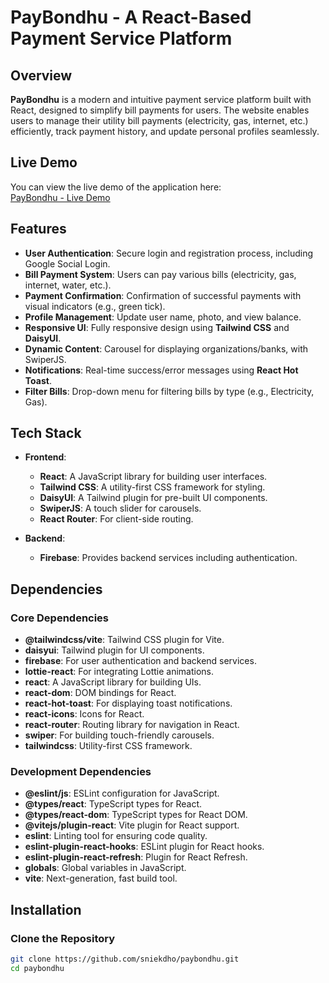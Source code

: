 # PayBondhu - A React-Based Payment Service Platform

## Overview
**PayBondhu** is a modern and intuitive payment service platform built with React, designed to simplify bill payments for users. The website enables users to manage their utility bill payments (electricity, gas, internet, etc.) efficiently, track payment history, and update personal profiles seamlessly.

## Live Demo
You can view the live demo of the application here:  
[PayBondhu - Live Demo](https://pay-bondhu.netlify.app/)

## Features
- **User Authentication**: Secure login and registration process, including Google Social Login.
- **Bill Payment System**: Users can pay various bills (electricity, gas, internet, water, etc.).
- **Payment Confirmation**: Confirmation of successful payments with visual indicators (e.g., green tick).
- **Profile Management**: Update user name, photo, and view balance.
- **Responsive UI**: Fully responsive design using **Tailwind CSS** and **DaisyUI**.
- **Dynamic Content**: Carousel for displaying organizations/banks, with SwiperJS.
- **Notifications**: Real-time success/error messages using **React Hot Toast**.
- **Filter Bills**: Drop-down menu for filtering bills by type (e.g., Electricity, Gas).

## Tech Stack
- **Frontend**:  
  - **React**: A JavaScript library for building user interfaces.
  - **Tailwind CSS**: A utility-first CSS framework for styling.
  - **DaisyUI**: A Tailwind plugin for pre-built UI components.
  - **SwiperJS**: A touch slider for carousels.
  - **React Router**: For client-side routing.

- **Backend**:  
  - **Firebase**: Provides backend services including authentication.

## Dependencies
### Core Dependencies
- **@tailwindcss/vite**: Tailwind CSS plugin for Vite.
- **daisyui**: Tailwind plugin for UI components.
- **firebase**: For user authentication and backend services.
- **lottie-react**: For integrating Lottie animations.
- **react**: A JavaScript library for building UIs.
- **react-dom**: DOM bindings for React.
- **react-hot-toast**: For displaying toast notifications.
- **react-icons**: Icons for React.
- **react-router**: Routing library for navigation in React.
- **swiper**: For building touch-friendly carousels.
- **tailwindcss**: Utility-first CSS framework.

### Development Dependencies
- **@eslint/js**: ESLint configuration for JavaScript.
- **@types/react**: TypeScript types for React.
- **@types/react-dom**: TypeScript types for React DOM.
- **@vitejs/plugin-react**: Vite plugin for React support.
- **eslint**: Linting tool for ensuring code quality.
- **eslint-plugin-react-hooks**: ESLint plugin for React hooks.
- **eslint-plugin-react-refresh**: Plugin for React Refresh.
- **globals**: Global variables in JavaScript.
- **vite**: Next-generation, fast build tool.

## Installation

### Clone the Repository
```bash
git clone https://github.com/sniekdho/paybondhu.git
cd paybondhu
